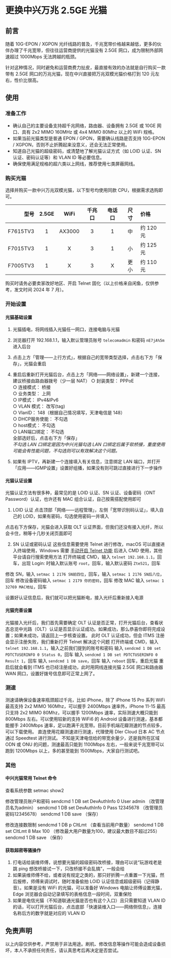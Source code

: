 # 更换中兴万兆 2.5GE 光猫

## 前言
随着 10G-EPON / XGPON 光纤线路的普及，千兆宽带价格越来越低，更多的伙伴办理了千兆宽带，但往往运营商提供的光猫没有 2.5GE 网口，成为限制外部网速超过 1000Mbps 无法跨越的瓶颈。

针对这种情况，同时避免和运营商费力扯皮，最直接有效的办法就是自行购买一款带有 2.5GE 网口的万兆光猫，现在中兴直接把万兆双模光猫价格打到 120 元左右，性价比很高。

## 使用
### 准备工作
* 确认自己的主要设备支持超千兆网络，路由器、设备拥有 2.5GE 或 10GE 网口、具有 2x2 MIMO 160MHz 或 4x4 MIMO 80Mhz 以上的 WiFi 规格。
* 如果当前光猫类型是普通 EPON / GPON，需要确认线路是否支持 10G-EPON / XGPON，否则不止折腾起来没意义，还会无法正常使用。
* 知道自己光猫的超级密码，或清楚地了解光猫认证方式（如 LOID 认证、SN 认证、密码认证等）和 VLAN ID 等必要信息。
* 确保使用满足规格的超六类以上网线，推荐使用七类屏蔽网线。

### 购买光猫
选择并购买一款中兴万兆双模光猫，以下型号均使用同款 CPU，根据需求选购即可。

|   型号   |  2.5GE  |  WiFi  |  千兆口  |  电话口  |   尺寸   |   价格   | 
|--------:|:--------:|:-------:|:-------:|:-------:|:--------:|:--------|
| F7615TV3 |    1    |  AX3000  |    3    |    1    |    中    | 约 120 元 |
| F7015TV3 |    1    |     X    |    3    |    1    |    小    | 约 125 元 |
| F7005TV3 |    1    |     X    |    3    |    X    |   更小   | 约 110 元 |

购买时请务必要卖家改好地区、开启 Telnet 固化（以上价格来自闲鱼，仅供参考，发文时间 2024 年 7 月）。

### 开始设置
#### 光猫基础设置
1. 光猫插电，将网线插入光猫任一网口，连接电脑与光猫

2. 浏览器打开 192.168.1.1，输入默认管理员账号 `telecomadmin` 和密码 `nE7jA%5m` 进入后台

3. 点击上方「管理——上行方式」，根据自己的宽带类型选择，点击右下方「保存」，光猫会重启

4. 重启后重新打开光猫后台，点击上方「网络——网络设置」，新建一个连接，建议桥接由路由器拨号（少一层 NAT）
○ 封装类型： PPPoE <br>
○ 连接模式： 桥接 <br>
○ 业务类型： 上网 <br>
○ IP模式： IPv4&IPv6 <br>
○ VLAN 模式： 改写(tag) <br>
○ VlanID： 148（根据自己情况填写，天津电信是 148） <br>
○ DHCP服务使能： 不勾选 <br>
○ host模式： 不勾选 <br>
○ LAN端口绑定： 不勾选 <br>
全部选好后，点击右下方「保存」<br>
*不勾选 LAN 口绑定是因为中兴光猫勾选 LAN 口绑定后属于软桥接，重度使用可能会有性能问题，不勾选则可以有效解决这个问题。*

5. 如果有 IPTV，再新建一个连接填入有关信息，注意绑定 LAN 端口，并打开「应用——IGMP设置」设置好组播，如果没有则可跳过直接进行下一步操作

#### 光猫认证设置
光猫认证方法有很多种，最常见的是 LOID 认证、SN 认证、设备密码（ONT Password）认证，也许还有 MAC 组合认证，自己按需搭配使用即可
1. LOID 认证
点击顶部「网络——远程管理」，左侧「宽带识别码认证」，填入自己的 LOID，如果有密码，勾选使用密码一并填入

点击右下方保存，光猫会进入获取 OLT 认证界面，但我们还没有接入光纤，所以会卡住，稍等十几秒关闭页面即可

2. SN 认证或密码认证
这些信息需要使用 Telnet 进行修改，macOS 可以直接进入终端使用，Windows 需要 [手动开启 Telnet 功能](https://www.google.com/search?q=Windows%E5%BC%80%E5%90%AFTelnet) 后进入 CMD 使用，其他平台请自行搜索使用方法
打开终端或 CMD，输入 `telnet 192.168.1.1`，回车，出现 Login: 时输入默认账号 `root`，回车，输入默认密码 `Zte521`，回车

修改 SN，输入 `setmac 1 2176 SN前四位`，回车，输入 `setmac 1 2176 SN后八位`，回车
修改设备密码输入 `setmac 1 2179 你的密码`，回车
修改 MAC 输入 `setmac 1 32769 MAC地址`，回车

设置好认证信息后，我们就可以把光猫断电，接入光纤后重新接入电源

#### 光猫完善设置
光猫接入光纤后，我们首先需要确定 OLT 认证是否正常，打开光猫后台，查看状态总览中光路（OLT）认证是否显示认证成功。如果成功，那么恭喜你即将完成设置；如果未成功，请返回上一步核查设置。
此时 OLT 认证成功，但会 ITMS 注册会显示注册失败，我们重新打开 Telnet 解决这个问题
打开终端或 CMD，输入 `telnet 192.168.1.1`，输入之前我们提到的账号和密码
输入 `sendcmd 1 DB set PDTCTUSERINFO 0 Status 0`，回车
输入 `sendcmd 1 DB set PDTCTUSERINFO 0 Result 1`，回车
输入 `sendcmd 1 DB save`，回车
输入 `reboot` 回车，重启光猫
重启后就会看到 ITMS 也已经注册成功，此时用网线连接光猫 2.5GE 网口和路由器 WAN 网口，设置好拨号信息即可正常上网了。

### 测速
测速请确保设备速率瓶颈超过千兆，比如 iPhone，除了 iPhone 15 Pro 系列 WiFi 最高支持 2x2 MIMO 160Mhz，可以握手 2400Mbps 速率外，iPhone 11-15 最高只支持 2x2 MIMO 80Mhz，可以握手 1200Mbps 速率，实际测速大概只能到 800Mbps 左右。可以使用较新的支持 WiFi6 的 Android 设备进行测速，基本都能握手 2400Mbps 速率，足以跑满千兆宽带。目前手机端花瓣测速的节点较多，可以下载使用。
直连使用花瓣测速进行测速，代理使用 Dler Cloud 日本 AC 节点通过 Speedtest 进行测试。
不知是天津电信给的带宽余量少，还是我所在区域 ODN 或 ONU 的问题，测速最高只能到 1100Mbps 左右，一般来说千兆宽带可以跑到 1200Mbps 以上，多的甚至能到 1500Mbps，大家自行测试吧。

### 其他
#### 中兴光猫常用 Telnet 命令
查看系统参数
setmac show2

修改管理员账户和密码
sendcmd 1 DB set DevAuthInfo 0 User admin （改管理员名为admin）
sendcmd 1 DB set DevAuthInfo 0 Pass 12345678 （改管理员密码12345678）
sendcmd 1 DB save （保存）

修改连接数限制
sendcmd 1 DB p CltLmt （查看当前用户数量）
sendcmd 1 DB set CltLmt 8 Max 100 （修改最大用户数量为100，建议最大数目不超过255）
sendcmd 1 DB save （保存）

#### 获取超密等骚操作
1. 打电话给装维师傅，说想要光猫的超级密码改桥接，理由可以说“玩游戏老是跳 ping 想改桥接试一下，只改桥接不会乱搞”，一般会给
2. 如果装维师傅不给，或者说有规定之类的，那只好折腾一点重置一下光猫，然后报修，师傅来调试时，随时准备偷拍 LOID 认证信息或超级密码（记得静音）。如果是没有 WiFi 的光猫，可以准备好 Windows 电脑让师傅设置光猫，Edge 浏览器会自动记录填写的表格信息一段时间，双重保险
3. 如果是电信光猫（不知道联通光猫是否也有这个入口）且只需要知道 VLAN ID 的话，可以打开光猫后台，点击底部「快速装维入口——网络侧信息」，连接名称后方的数字就是对应的 VLAN ID

## 免责声明
以上内容仅供参考，严禁用于非法用途。刷机、修改信息等操作可能会造成设备损坏，本人不承担任何责任，请认真思考后再决定是否尝试。
